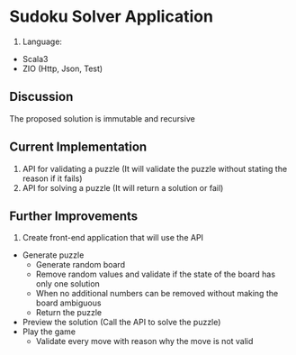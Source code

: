 # Sudoku Solver Application
 1. Language:  
  - Scala3
  - ZIO (Http, Json, Test)
  
## Discussion
The proposed solution is immutable and recursive

## Current Implementation
1. API for validating a puzzle (It will validate the puzzle without stating the reason if it fails)
2. API for solving a puzzle (It will return a solution or fail)

## Further Improvements
1. Create front-end application that will use the API
  - Generate puzzle
    * Generate random board
    * Remove random values and validate if the state of the board has only one solution
    * When no additional numbers can be removed without making the board ambiguous
    * Return the puzzle
  - Preview the solution (Call the API to solve the puzzle)
  - Play the game
    * Validate every move with reason why the move is not valid
    
